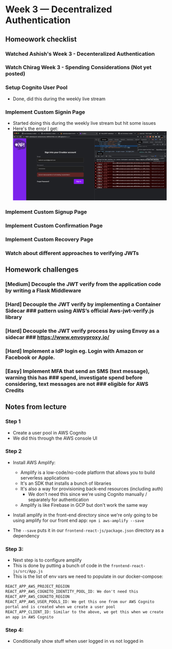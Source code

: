 # Week 3 — Decentralized Authentication

## Homeowork checklist
### Watched Ashish's Week 3 - Decenteralized Authentication
### Watch Chirag Week 3 - Spending Considerations (Not yet posted)
### Setup Cognito User Pool
- Done, did this during the weekly live stream

### Implement Custom Signin Page
- Started doing this during the weekly live stream but hit some issues
- Here's the error I get:
![accessToken error when logging in](./signinloginerror.jpg)
### Implement Custom Signup Page
### Implement Custom Confirmation Page
### Implement Custom Recovery Page
### Watch about different approaches to verifying JWTs

## Homework challenges
### [Medium] Decouple the JWT verify from the application code by writing a  Flask Middleware
### [Hard] Decouple the JWT verify by implementing a Container Sidecar ### pattern using AWS’s official Aws-jwt-verify.js library
### [Hard] Decouple the JWT verify process by using Envoy as a sidecar ### https://www.envoyproxy.io/
### [Hard]  Implement a IdP login eg. Login with Amazon or Facebook or Apple.
### [Easy] Implement MFA that send an SMS (text message), warning this has ### spend, investigate spend before considering, text messages are not ### eligible for AWS Credits


## Notes from lecture

### Step 1
- Create a user pool in AWS Cognito
- We did this through the AWS console UI

### Step 2
- Install AWS Amplify:
    - Amplify is a low-code/no-code platform that allows you to build serverless applications
    - It's an SDK that installs a bunch of libraries
    - It's also a way for provisioning back-end resources (including auth)
        - We don't need this since we're using Cognito manually / separately for authentication
    - Amplify is like Firebase in GCP but don't work the same way

- Install amplify in the front-end directory since we're only going to be using amplify for our front end app:
```npm i aws-amplify --save```
- The ```--save``` puts it in our ```frontend-react-js/package.json``` directory as a dependency

### Step 3: 
- Next step is to configure amplify
- This is done by putting a bunch of code in the ```frontend-react-js/src/App.js```
- This is the list of env vars we need to populate in our docker-compose:
```shell
REACT_APP_AWS_PROJECT_REGION
REACT_APP_AWS_COGNITO_IDENTITY_POOL_ID: We don't need this
REACT_APP_AWS_COGNITO_REGION
REACT_APP_AWS_USER_POOLS_ID: We get this one from our AWS Cognito portal and is created when we create a user pool
REACT_APP_CLIENT_ID: Similar to the above, we get this when we create an app in AWS Cognito
```

### Step 4:
- Conditionally show stuff when user logged in vs not logged in
